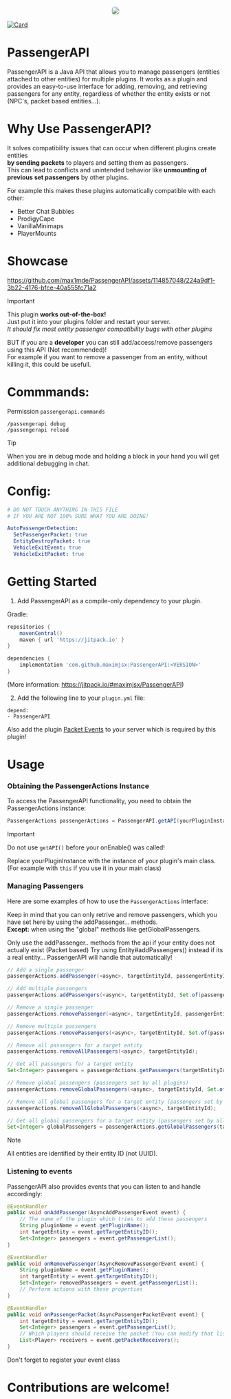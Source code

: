 <div align="center">
<a href="https://discord.gg/2UTkYj26B4" target="_blank"><img src="https://img.shields.io/badge/Discord_Server-7289DA?style=flat&logo=discord&logoColor=white" alt="Join Discord Server" style="border-radius: 15px; height: 20px;"></a>  
</div>

[![Card](https://fancy-readme-stats.vercel.app/api/pin-wide/?username=maximjsx&repo=PassengerAPI&dark_bg=3&theme=snow&height=150)](https://github.com/max1mde/fancy-readme-stats)


# PassengerAPI
PassengerAPI is a Java API that allows you to manage passengers (entities attached to other entities) for multiple plugins.
It works as a plugin and provides an easy-to-use interface for adding, removing, and retrieving passengers for any entity,
regardless of whether the entity exists or not (NPC's, packet based entities...).

# Why Use PassengerAPI?
It solves compatibility issues that can occur when different plugins create entities  
**by sending packets** to players and setting them as passengers.  
This can lead to conflicts and unintended behavior like **unmounting of previous set passengers** by other plugins.

For example this makes these plugins automatically compatible with each other:
- Better Chat Bubbles
- ProdigyCape
- VanillaMinimaps
- PlayerMounts

# Showcase

https://github.com/max1mde/PassengerAPI/assets/114857048/224a9df1-3b22-4176-bfce-40a555fc71a2



> [!IMPORTANT]  
> This plugin **works out-of-the-box!**  
> Just put it into your plugins folder and restart your server.  
> _It should fix most entity passenger compatibility bugs with other plugins_
>
> BUT if you are a **developer** you can still add/access/remove passengers using this API (Not recommended)!  
> For example if you want to remove a passenger from an entity, without killing it, this could be usefull.


# Commmands:

Permission `passengerapi.commands`

```
/passengerapi debug 
/passengerapi reload
```
> [!TIP]   
> When you are in debug mode and holding a block in your hand
> you will get additional debugging in chat.

# Config:

```yml
# DO NOT TOUCH ANYTHING IN THIS FILE
# IF YOU ARE NOT 100% SURE WHAT YOU ARE DOING!

AutoPassengerDetection:
  SetPassengerPacket: true
  EntityDestroyPacket: true
  VehicleExitEvent: true
  VehicleExitPacket: true
```


# Getting Started

1. Add PassengerAPI as a compile-only dependency to your plugin.

Gradle:
```gradle
repositories {
    mavenCentral()
    maven { url 'https://jitpack.io' }
}

dependencies {
    implementation 'com.github.maximjsx:PassengerAPI:<VERSION>'
}
```
(More information: https://jitpack.io/#maximjsx/PassengerAPI)  

2. Add the following line to your `plugin.yml` file:
```
depend:
- PassengerAPI
```

Also add the plugin [Packet Events](https://www.spigotmc.org/resources/packetevents-api.80279/) to your server
which is required by this plugin!

# Usage

### Obtaining the PassengerActions Instance

To access the PassengerAPI functionality, you need to obtain the PassengerActions instance:

```java
PassengerActions passengerActions = PassengerAPI.getAPI(yourPluginInstance);
```

> [!IMPORTANT]  
> Do not use `getAPI()` before your onEnable() was called!
>

Replace yourPluginInstance with the instance of your plugin's main class.  
(For example with `this` if you use it in your main class)

### Managing Passengers

Here are some examples of how to use the `PassengerActions` interface:

Keep in mind that you can only retrive and remove passengers, which you have set here by using the addPassenger... methods.  
**Except:** when using the "global" methods like getGlobalPassengers.

Only use the addPassenger.. methods from the api if your entity does not actually exist (Packet based)
Try using Entity#addPassengers() instead if its a real entity... PassengerAPI will handle that automatically!

```java
// Add a single passenger
passengerActions.addPassenger(<async>, targetEntityId, passengerEntityId);

// Add multiple passengers
passengerActions.addPassengers(<async>, targetEntityId, Set.of(passenger1Id, passenger2Id, ...));

// Remove a single passenger
passengerActions.removePassenger(<async>, targetEntityId, passengerEntityId);

// Remove multiple passengers
passengerActions.removePassengers(<async>, targetEntityId, Set.of(passenger1Id, passenger2Id, ...));

// Remove all passengers for a target entity
passengerActions.removeAllPassengers(<async>, targetEntityId);

// Get all passengers for a target entity
Set<Integer> passengers = passengerActions.getPassengers(targetEntityId);

// Remove global passengers (passengers set by all plugins)
passengerActions.removeGlobalPassengers(<async>, targetEntityId, Set.of(passenger1Id, passenger2Id, ...));

// Remove all global passengers for a target entity (passengers set by all plugins)
passengerActions.removeAllGlobalPassengers(<async>, targetEntityId);

// Get all global passengers for a target entity (passengers set by all plugins)
Set<Integer> globalPassengers = passengerActions.getGlobalPassengers(targetEntityId);
```

> [!NOTE]   
> All entities are identified by their entity ID (not UUID).

### Listening to events

PassengerAPI also provides events that you can listen to and handle accordingly:

```java
@EventHandler
public void onAddPassenger(AsyncAddPassengerEvent event) {
    // The name of the plugin which tries to add these passengers
    String pluginName = event.getPluginName();
    int targetEntity = event.getTargetEntityID();
    Set<Integer> passengers = event.getPassengerList();
}

@EventHandler
public void onRemovePassenger(AsyncRemovePassengerEvent event) {
    String pluginName = event.getPluginName();
    int targetEntity = event.getTargetEntityID();
    Set<Integer> removedPassengers = event.getPassengerList();
    // Perform actions with these properties
}

@EventHandler
public void onPassengerPacket(AsyncPassengerPacketEvent event) {
    int targetEntity = event.getTargetEntityID();
    Set<Integer> passengers = event.getPassengerList();
    // Which players should receive the packet (You can modify that list)
    List<Player> receivers = event.getPacketReceivers();
}
```
Don't forget to register your event class 


# Contributions are welcome!
